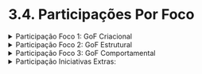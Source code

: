 # 3.4. Participações Por Foco

<details>
<summary>Participação Foco 1: GoF Criacional</summary>

| Nome do Membro     | Contribuição                                                                 | Significância da Contribuição para o Projeto | Comprobatórios Claros (com link)                |
|--------------------|------------------------------------------------------------------------------|----------------------------------------------|--------------------------------------------------|
| Gustavo Costa        | | | |
| Harleny Angéllica    | | | |
| Iderlan Júnio        | | | |
| João Paulo Barros    | | | |
| Joyce Dionizio       | | | |
| Marcella Anderle     | | | |
| Natália De Morais    | | | |
| Mateus de Siqueira silva  | | | |
| Rafael Kenji         | | | |

</details>


<details>
<summary>Participação Foco 2: GoF Estrutural</summary>
  
| Nome do Membro     | Contribuição                                                                 | Significância da Contribuição para o Projeto | Comprobatórios Claros (com link)                |
|--------------------|------------------------------------------------------------------------------|----------------------------------------------|--------------------------------------------------|
| Gustavo Costa        | | | |
| Harleny Angéllica    | | | |
| Iderlan Júnio        | | | |
| João Paulo Barros    | | | |
| Joyce Dionizio       | | | |
| Marcella Anderle     | | | |
| Natália De Morais    | | | |
| Mateus de Siqueira silva  | | | |
| Rafael Kenji         | | | |
  
</details>

<details>
<summary>Participação Foco 3: GoF Comportamental</summary>
  
| Nome do Membro     | Contribuição                                                                 | Significância da Contribuição para o Projeto | Comprobatórios Claros (com link)                |
|--------------------|------------------------------------------------------------------------------|----------------------------------------------|--------------------------------------------------|
| Gustavo Costa        | | | |
| Harleny Angéllica    | | | |
| Iderlan Júnio        | | | |
| João Paulo Barros    | | | |
| Joyce Dionizio       | | | |
| Marcella Anderle     | | | |
| Natália De Morais    | | | |
| Mateus de Siqueira silva  | | | |
| Rafael Kenji         | | | |

</details>

<details>
<summary>Participação Iniciativas Extras: </summary>
  
| Nome do Membro     | Contribuição                                                                 | Significância da Contribuição para o Projeto | Comprobatórios Claros (com link)                |
|--------------------|------------------------------------------------------------------------------|----------------------------------------------|--------------------------------------------------|
| Gustavo Costa        | | | |
| Harleny Angéllica    | | | |
| Iderlan Júnio        | | | |
| João Paulo Barros    |Excelente | Contribuição atualizando o Diagrama UML para a prosposta do projeto e criação do diagrama de comunicação |[Commit](https://github.com/UnBArqDsw2025-1-Turma01/2025.1-T01-_G7_FCTEPodcast_Entrega_03/commit/cca9cb6ca2a03e8e81e6c9512d93e0c31ede7e8e) [Commit](https://github.com/UnBArqDsw2025-1-Turma01/2025.1-T01-_G7_FCTEPodcast_Entrega_03/commit/20127be7febb5204c38b45308bbd37a83a652848)|
| Joyce Dionizio       | | | |
| Marcella Anderle     | | | |
| Natália De Morais    | | | |
| Mateus de Siqueira silva  | | | |
| Rafael Kenji         | | | |

</details>
